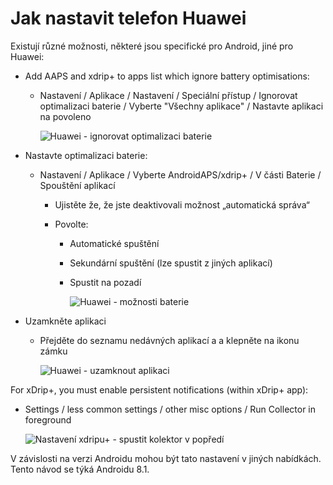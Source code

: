 # Jak nastavit telefon Huawei

Existují různé možnosti, některé jsou specifické pro Android, jiné pro Huawei:

* Add AAPS and xdrip+ to apps list which ignore battery optimisations:
  
  * Nastavení / Aplikace / Nastavení / Speciální přístup / Ignorovat optimalizaci baterie / Vyberte "Všechny aplikace" / Nastavte aplikaci na povoleno
    
    ![Huawei - ignorovat optimalizaci baterie](../images/Huawei_BatteryOptimization.png)

* Nastavte optimalizaci baterie:
  
  * Nastavení / Aplikace / Vyberte AndroidAPS/xdrip+ / V části Baterie / Spouštění aplikací
    
    * Ujistěte že, že jste deaktivovali možnost „automatická správa“
    * Povolte:
      
      * Automatické spuštění
      * Sekundární spuštění (lze spustit z jiných aplikací)
      * Spustit na pozadí
        
        ![Huawei - možnosti baterie](../images/Huawei_BatteryOptions.png)

* Uzamkněte aplikaci
  
  * Přejděte do seznamu nedávných aplikací a a klepněte na ikonu zámku
    
    ![Huawei - uzamknout aplikaci](../images/Huawei_LockApp.png)

For xDrip+, you must enable persistent notifications (within xDrip+ app):

* Settings / less common settings / other misc options / Run Collector in foreground
  
  ![Nastavení xdripu+ - spustit kolektor v popředí](../images/xdrip_collector_foreground.png)

V závislosti na verzi Androidu mohou být tato nastavení v jiných nabídkách. Tento návod se týká Androidu 8.1.